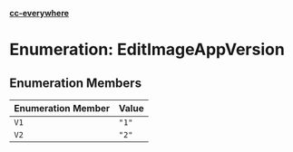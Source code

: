 [**cc-everywhere**](../../../../../../index.md)

<HorizontalLine />

# Enumeration: EditImageAppVersion

## Enumeration Members

| Enumeration Member | Value |
| ------ | ------ |
| `V1` | `"1"` |
| `V2` | `"2"` |
